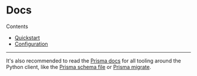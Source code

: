 # Docs

Contents

- [Quickstart](quickstart.md)
- [Configuration](config.md)

---

It's also recommended to read the [Prisma docs](https://prisma.io/docs) for all tooling around the Python client, like the [Prisma schema file](https://www.prisma.io/docs/reference/tools-and-interfaces/prisma-schema/prisma-schema-file) or [Prisma migrate](https://www.prisma.io/docs/reference/tools-and-interfaces/prisma-migrate).
